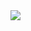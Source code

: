 <img src="https://seoyeon's github.vercel.app/api?type=wave&color=auto&height=300&section=header&text=capsule%20render&fontSize=90" />
